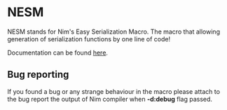 # NESM
NESM stands for Nim's Easy Serialization Macro. The macro that allowing generation of serialization functions by one line of code!

Documentation can be found [here](https://xomachine.github.io/NESM).

## Bug reporting
If you found a bug or any strange behaviour in the macro please attach to the bug report the output of Nim compiler when **-d:debug** flag passed.
